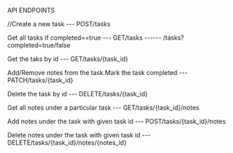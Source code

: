 API ENDPOINTS

//Create a new task
--- POST/tasks

Get all tasks if completed==true
--- GET/tasks
------ /tasks?completed=true/false

Get the taks by id
--- GET/tasks/{task_id}

Add/Remove notes from the task.Mark the task completed
--- PATCH/tasks/{task_id}

Delete the task by id
--- DELETE/tasks/{task_id}

Get all notes under a particular task
--- GET/tasks/{task_id}/notes

Add notes under the task with given task id
--- POST/tasks/{task_id}/notes

Delete notes under the task with given task id
--- DELETE/tasks/{task_id}/notes/{notes_id}

